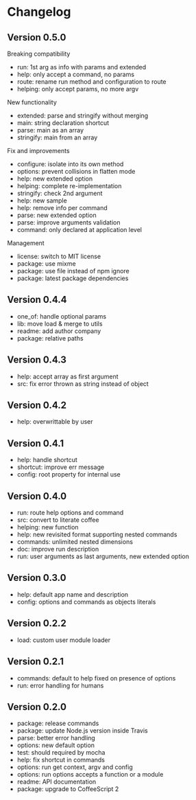 
# Changelog

## Version 0.5.0

Breaking compatibility
* run: 1st arg as info with params and extended
* help: only accept a command, no params
* route: rename run method and configuration to route
* helping: only accept params, no more argv

New functionality
* extended: parse and stringify without merging
* main: string declaration shortcut
* parse: main as an array
* stringify: main from an array

Fix and improvements
* configure: isolate into its own method
* options: prevent collisions in flatten mode
* help: new extended option
* helping: complete re-implementation
* stringify: check 2nd argument
* help: new sample
* help: remove info per command
* parse: new extended option
* parse: improve arguments validation
* command: only declared at application level

Management
* license: switch to MIT license
* package: use mixme
* package: use file instead of npm ignore
* package: latest package dependencies

## Version 0.4.4

* one_of: handle optional params
* lib: move load & merge to utils
* readme: add author company
* package: relative paths

## Version 0.4.3

* help: accept array as first argument
* src: fix error thrown as string instead of object

## Version 0.4.2

* help: overwrittable by user

## Version 0.4.1

* help: handle shortcut
* shortcut: improve err message
* config: root property for internal use

## Version 0.4.0

* run: route help options and command
* src: convert to literate coffee
* helping: new function
* help: new revisited format supporting nested commands
* commands: unlimited nested dimensions
* doc: improve run description
* run: user arguments as last arguments, new extended option

## Version 0.3.0

* help: default app name and description
* config: options and commands as objects literals

## Version 0.2.2

* load: custom user module loader

## Version 0.2.1

* commands: default to help fixed on presence of options
* run: error handling for humans

## Version 0.2.0

* package: release commands
* package: update Node.js version inside Travis
* parse: better error handling
* options: new default option
* test: should required by mocha
* help: fix shortcut in commands
* options: run get context, argv and config
* options: run options accepts a function or a module
* readme: API documentation
* package: upgrade to CoffeeScript 2
